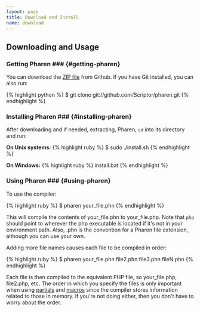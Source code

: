 ```yaml
---
layout: page
title: Download and Install
name: download
---
```


## Downloading and Usage ##

### Getting Pharen ### {#getting-pharen}
You can download the [ZIP file](http://github.com/Scriptor/pharen/archives/master.zip)
from Github.
If you have Git installed, you can also run:

{% highlight python %}
$ git clone git://github.com/Scriptor/pharen.git
{% endhighlight %}

### Installing Pharen ### {#installing-pharen}
After downloading and if needed, extracting, Pharen, `cd` into its directory and run:

<b>On Unix systems:</b>
{% highlight ruby %}
$ sudo ./install.sh
{% endhighlight %}

<b>On Windows:</b>
{% highlight ruby %}
install.bat
{% endhighlight %}

### Using Pharen ### {#using-pharen}
To use the compiler:

{% highlight ruby %}
$ pharen your_file.phn
{% endhighlight %}

This will compile the contents of your_file.phn to your_file.php. Note that `php` should point to
wherever the php executable is located if it's not in your environment path. Also, .phn is the convention
for a Pharen file extension, although you can use your own.

Adding more file names causes each file to be compiled in order:

{% highlight ruby %}
$ pharen your_file.phn file2.phn file3.phn fileN.phn
{% endhighlight %}

Each file is then compiled to the equivalent PHP file, so your\_file.php, file2.php, etc.
The order in which you specify the files is only important when using [partials](/pharen/reference.html#partials)
and [macros](/pharen/reference.html#macros) since the compiler stores information related to those in memory.
If you're not doing either, then you don't have to worry about the order.
